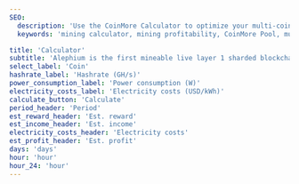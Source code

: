 ```yaml
---
SEO:
  description: 'Use the CoinMore Calculator to optimize your multi-coin mining profitability. Our advanced and reliable mining calculator helps you maximize your earnings.'
  keywords: 'mining calculator, mining profitability, CoinMore Pool, multi-coin mining, cryptocurrency mining, blockchain, Bitcoin mining, Ethereum mining, Litecoin mining, Alephium mining, Raptoreum mining, crypto mining, digital currency mining, decentralized mining, altcoin mining, secure mining, profitable mining, mining software, mining hardware'

title: 'Calculator'
subtitle: 'Alephium is the first mineable live layer 1 sharded blockchain scaling and improving on Bitcoin core technologies, Proof of Work and UTXO. It delivers a highly performant, secure DeFi & dApps platform with enhanced energy efficiency.'
select_label: 'Coin'
hashrate_label: 'Hashrate (GH/s)'
power_consumption_label: 'Power consumption (W)'
electricity_costs_label: 'Electricity costs (USD/kWh)'
calculate_button: 'Calculate'
period_header: 'Period'
est_reward_header: 'Est. reward'
est_income_header: 'Est. income'
electricity_costs_header: 'Electricity costs'
est_profit_header: 'Est. profit'
days: 'days'
hour: 'hour'
hour_24: 'hour'
---
```

